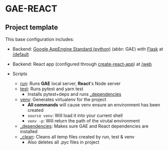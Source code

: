 # GAE-REACT #
## Project template ##
This base configuration includes:
*   Backend: [Google AppEngine Standard (python)](https://cloud.google.com/appengine/docs/python/) (abbr: GAE)
    with [Flask](http://flask.pocoo.org/) at [/default](/default)

*   Backend: React app (configured through [create-react-app](https://github.com/facebook/create-react-app)) at [/web](/web)

*   Scripts
    * [run](/run): Runs **GAE** local server, **React**'s Node server
    * [test](/test): Runs pytest and yarn test
        * Installs pytest+deps and runs [_dependencies](/_dependencies)
    * [venv](/venv): Generates virtualenv for the project
        * **All commands** will cause venv ensure an environment has been created
        * `source venv`: Will load it into your current shell
        * `venv -p`: Will return the path of the virutal environment
    * [_dependencies](/_dependencies): Makes sure GAE and React dependencies are installed
    * [_clean](/_clean): Cleans all temp files created by run, test & venv
        * Also deletes all .pyc files in project
